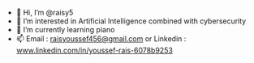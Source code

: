 - 👋 Hi, I’m @raisy5
- 👀 I’m interested in Artificial Intelligence combined with cybersecurity
- 🌱 I’m currently learning piano 
- 📫 Email : raisyoussef456@gmail.com or Linkedin : www.linkedin.com/in/youssef-rais-6078b9253

<!---
raisy5/raisy5 is a ✨ special ✨ repository because its `README.md` (this file) appears on your GitHub profile.
You can click the Preview link to take a look at your changes.
--->
